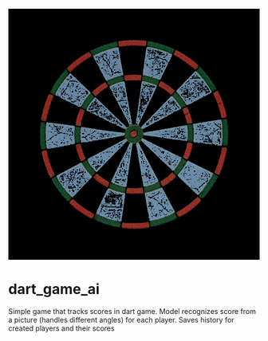 ![title_img](/imgs/title.jpg)
# dart_game_ai
Simple game that tracks scores in dart game. Model recognizes score from a picture (handles different angles) for each player. Saves history for created players and their scores
